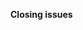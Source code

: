 <!--

IMPORTANT: Please do not create a Pull Request without creating an issue first.
Any change needs to be discussed before proceeding. Failure to do so may result in the rejection of the pull request.

Explain the details for making this change. What existing problem does the pull request solve?
Example: When "Adding a function to do X", explain why it is necessary to have a way to do X.

-->

**Closing issues**

<!-- Put `closes #XXXX` in your comment to auto-close the issue that your PR fixes (if such). -->
